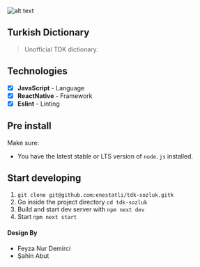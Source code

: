 ![alt text](https://raw.githubusercontent.com/aliemir/turkce-sozluk/master/screen-shot.jpg)

## Turkish Dictionary

> Unofficial TDK dictionary.

## Technologies

- [x] <b>JavaScript</b> - Language
- [x] <b>ReactNative</b> - Framework
- [x] <b>Eslint</b> - Linting

## Pre install

Make sure:

- You have the latest stable or LTS version of `node.js` installed.

## Start developing

1. `git clone git@github.com:enestatli/tdk-sozluk.gitk`
2. Go inside the project directory `cd tdk-sozluk`
3. Build and start dev server with `npm next dev`
4. Start `npm next start`


#### Design By

- Feyza Nur Demirci
- Şahin Abut
